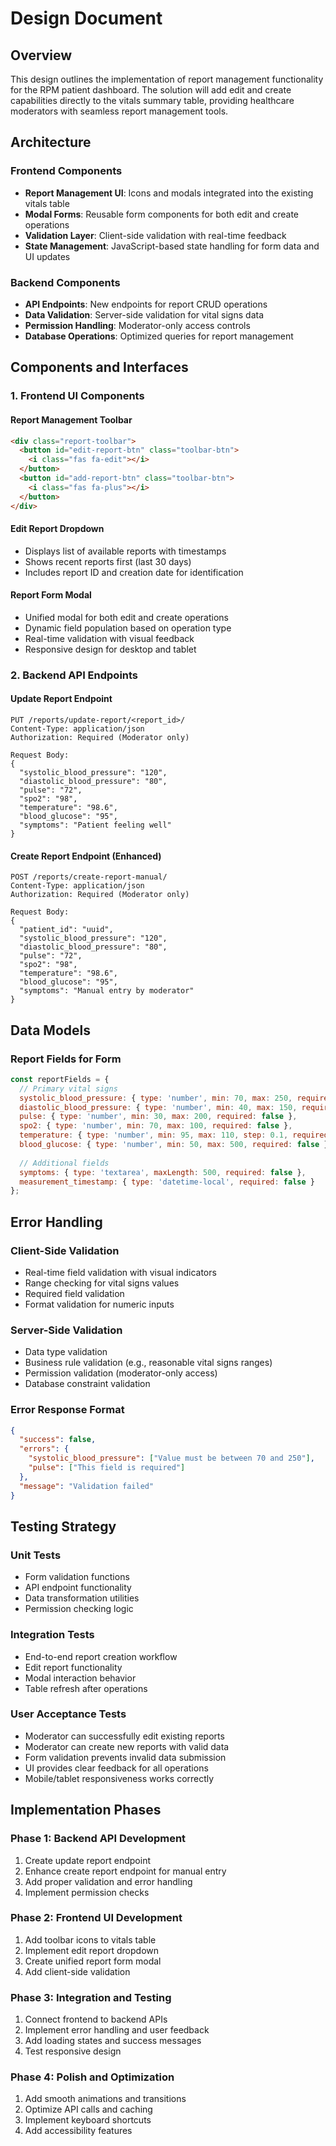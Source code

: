 # Design Document

## Overview

This design outlines the implementation of report management functionality for the RPM patient dashboard. The solution will add edit and create capabilities directly to the vitals summary table, providing healthcare moderators with seamless report management tools.

## Architecture

### Frontend Components
- **Report Management UI**: Icons and modals integrated into the existing vitals table
- **Modal Forms**: Reusable form components for both edit and create operations
- **Validation Layer**: Client-side validation with real-time feedback
- **State Management**: JavaScript-based state handling for form data and UI updates

### Backend Components
- **API Endpoints**: New endpoints for report CRUD operations
- **Data Validation**: Server-side validation for vital signs data
- **Permission Handling**: Moderator-only access controls
- **Database Operations**: Optimized queries for report management

## Components and Interfaces

### 1. Frontend UI Components

#### Report Management Toolbar
```html
<div class="report-toolbar">
  <button id="edit-report-btn" class="toolbar-btn">
    <i class="fas fa-edit"></i>
  </button>
  <button id="add-report-btn" class="toolbar-btn">
    <i class="fas fa-plus"></i>
  </button>
</div>
```

#### Edit Report Dropdown
- Displays list of available reports with timestamps
- Shows recent reports first (last 30 days)
- Includes report ID and creation date for identification

#### Report Form Modal
- Unified modal for both edit and create operations
- Dynamic field population based on operation type
- Real-time validation with visual feedback
- Responsive design for desktop and tablet

### 2. Backend API Endpoints

#### Update Report Endpoint
```
PUT /reports/update-report/<report_id>/
Content-Type: application/json
Authorization: Required (Moderator only)

Request Body:
{
  "systolic_blood_pressure": "120",
  "diastolic_blood_pressure": "80",
  "pulse": "72",
  "spo2": "98",
  "temperature": "98.6",
  "blood_glucose": "95",
  "symptoms": "Patient feeling well"
}
```

#### Create Report Endpoint (Enhanced)
```
POST /reports/create-report-manual/
Content-Type: application/json
Authorization: Required (Moderator only)

Request Body:
{
  "patient_id": "uuid",
  "systolic_blood_pressure": "120",
  "diastolic_blood_pressure": "80",
  "pulse": "72",
  "spo2": "98",
  "temperature": "98.6",
  "blood_glucose": "95",
  "symptoms": "Manual entry by moderator"
}
```

## Data Models

### Report Fields for Form
```javascript
const reportFields = {
  // Primary vital signs
  systolic_blood_pressure: { type: 'number', min: 70, max: 250, required: false },
  diastolic_blood_pressure: { type: 'number', min: 40, max: 150, required: false },
  pulse: { type: 'number', min: 30, max: 200, required: false },
  spo2: { type: 'number', min: 70, max: 100, required: false },
  temperature: { type: 'number', min: 95, max: 110, step: 0.1, required: false },
  blood_glucose: { type: 'number', min: 50, max: 500, required: false },
  
  // Additional fields
  symptoms: { type: 'textarea', maxLength: 500, required: false },
  measurement_timestamp: { type: 'datetime-local', required: false }
};
```

## Error Handling

### Client-Side Validation
- Real-time field validation with visual indicators
- Range checking for vital signs values
- Required field validation
- Format validation for numeric inputs

### Server-Side Validation
- Data type validation
- Business rule validation (e.g., reasonable vital signs ranges)
- Permission validation (moderator-only access)
- Database constraint validation

### Error Response Format
```json
{
  "success": false,
  "errors": {
    "systolic_blood_pressure": ["Value must be between 70 and 250"],
    "pulse": ["This field is required"]
  },
  "message": "Validation failed"
}
```

## Testing Strategy

### Unit Tests
- Form validation functions
- API endpoint functionality
- Data transformation utilities
- Permission checking logic

### Integration Tests
- End-to-end report creation workflow
- Edit report functionality
- Modal interaction behavior
- Table refresh after operations

### User Acceptance Tests
- Moderator can successfully edit existing reports
- Moderator can create new reports with valid data
- Form validation prevents invalid data submission
- UI provides clear feedback for all operations
- Mobile/tablet responsiveness works correctly

## Implementation Phases

### Phase 1: Backend API Development
1. Create update report endpoint
2. Enhance create report endpoint for manual entry
3. Add proper validation and error handling
4. Implement permission checks

### Phase 2: Frontend UI Development
1. Add toolbar icons to vitals table
2. Implement edit report dropdown
3. Create unified report form modal
4. Add client-side validation

### Phase 3: Integration and Testing
1. Connect frontend to backend APIs
2. Implement error handling and user feedback
3. Add loading states and success messages
4. Test responsive design

### Phase 4: Polish and Optimization
1. Add smooth animations and transitions
2. Optimize API calls and caching
3. Implement keyboard shortcuts
4. Add accessibility features